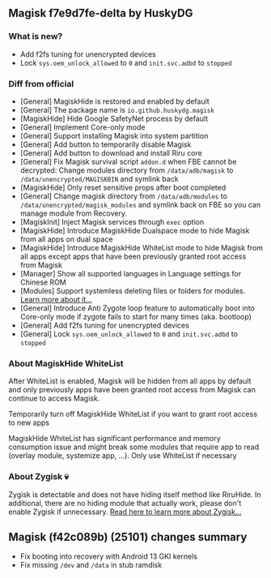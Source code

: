 ## Magisk f7e9d7fe-delta by HuskyDG

### What is new?

- Add f2fs tuning for unencrypted devices
- Lock `sys.oem_unlock_allowed` to `0` and `init.svc.adbd` to `stopped`

### Diff from official

- [General] MagiskHide is restored and enabled by default
- [General] The package name is `io.github.huskydg.magisk`
- [MagiskHide] Hide Google SafetyNet process by default
- [General] Implement Core-only mode
- [General] Support installing Magisk into system partition
- [General] Add button to temporarily disable Magisk
- [General] Add button to download and install Riru core
- [General] Fix Magisk survival script `addon.d` when FBE cannot be decrypted: Change modules directory from `/data/adb/magisk` to `/data/unencrypted/MAGISKBIN` and symlink back
- [MagiskHide] Only reset sensitive props after boot completed
- [General] Change magisk directory from `/data/adb/modules` to `/data/unencrypted/magisk_modules` and symlink back on FBE so you can manage module from Recovery.
- [MagiskInit] Inject Magisk services through `exec` option
- [MagiskHide] Introduce MagiskHide Dualspace mode to hide Magisk from all apps on dual space
- [MagiskHide] Introduce MagiskHide WhiteList mode to hide Magisk from all apps except apps that have been previously granted root access from Magisk
- [Manager] Show all supported languages in Language settings for Chinese ROM
- [Modules] Support systemless deleting files or folders for modules. [Learn more about it...](https://huskydg.github.io/blog/delete-file-and-folder-by-magisk-module)
- [General] Introduce Anti Zygote loop feature to automatically boot into Core-only mode if zygote fails to start for many times (aka. bootloop)
- [General] Add f2fs tuning for unencrypted devices
- [General] Lock `sys.oem_unlock_allowed` to `0` and `init.svc.adbd` to `stopped`

### About MagiskHide WhiteList

After WhiteList is enabled, Magisk will be hidden from all apps by default and only previously apps have been granted root access from Magisk can continue to access Magisk.

Temporarily turn off MagiskHide WhiteList if you want to grant root access to new apps

MagiskHide WhiteList has significant performance and memory consumption issue and might break some modules that require app to read (overlay module, systemize app, ...). Only use WhiteList if necessary

### About Zygisk 💀

Zygisk is detectable and does not have hiding itself method like RiruHide. In additional, there are no hiding module that actually work, please don't enable Zygisk if unnecessary. [Read here to learn more about Zygisk...](https://huskydg.github.io/blog/zygisk-can-be-detected-very-easily)

## Magisk (f42c089b) (25101) changes summary

- Fix booting into recovery with Android 13 GKI kernels
- Fix missing `/dev` and `/data` in stub ramdisk